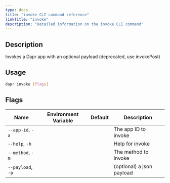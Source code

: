 ```yaml
---
type: docs
title: "invoke CLI command reference"
linkTitle: "invoke"
description: "Detailed information on the invoke CLI command"
---
```


## Description

Invokes a Dapr app with an optional payload (deprecated, use invokePost)

## Usage

```bash
dapr invoke [flags]
```

## Flags

| Name | Environment Variable | Default | Description
| --- | --- | --- | --- |
| `--app-id`, `-a` | | | The app ID to invoke |
| `--help`, `-h` | | | Help for invoke |
| `--method`, `-m` | | | The method to invoke |
| `--payload`, `-p` | | | (optional) a json payload |
